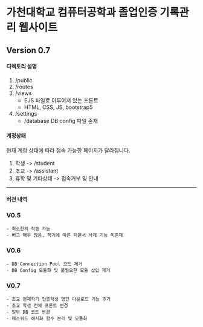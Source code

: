 가천대학교 컴퓨터공학과 졸업인증 기록관리 웹사이트
====================================================
## Version 0.7


#### **디렉토리 설명**
1. /public 
2. /routes
3. /views
   - EJS 파일로 이루어져 있는 프론트
   - HTML, CSS, JS, bootstrap5
4. /settings
   - /database DB config 파일 존재

#### **계정상태**
현재 계정 상태에 따라 접속 가능한 페이지가 달라집니다.
1. 학생 -> /student
2. 조교 -> /assistant
3. 휴학 및 기타상태 -> 접속거부 및 안내


-----
#### **버전 내역**
### V0.5
    - 최소한의 작동 가능
    - 버그 매우 많음, 학기에 따른 지원서 삭제 기능 미존재 
    
### V0.6
    - DB Connection Pool 코드 제거
    - DB Config 모듈화 및 불필요한 모듈 삽입 제거 
    
### V0.7
    - 조교 현재학기 인증학생 명단 다운로드 기능 추가
    - 조교 학생 전체 프론트 변경
    - 일부 DB 코드 변경
    - 패스워드 해시화 함수 분리 및 모듈화
    
